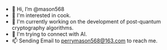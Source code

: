 - 👋 Hi, I’m @mason568
- 👀 I'm interested in cook.
- 🌱 I'm currently working on the development of post-quantum cryptography algorithms. 
- 💞️ I'm trying to connect with AI.
- 📫 Sending Email to perrymason568@163.com to reach me.

<!---
mason568/mason568 is a ✨ special ✨ repository because its `README.md` (this file) appears on your GitHub profile.
You can click the Preview link to take a look at your changes.
--->

